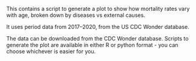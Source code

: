 This contains a script to generate a plot to show how mortality rates vary with age, broken down by diseases vs external causes.

It uses period data from 2017–2020, from the US CDC Wonder database.

The data can be downloaded from the CDC Wonder database. Scripts to generate the plot are available in either R or python format - you can choose whichever is easier for you.
